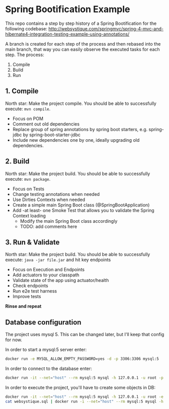 # Spring Bootification Example

This repo contains a step by step history of a Spring Bootification for the following codebase:
http://websystique.com/springmvc/spring-4-mvc-and-hibernate4-integration-testing-example-using-annotations/

A branch is created for each step of the process and then rebased into the main branch, that way you can easily observe the executed tasks for each step. The process:

1. Compile
2. Build
3. Run

## 1. Compile

North star: Make the project compile. You should be able to successfully execute: `mvn compile`.

- Focus on POM
- Comment out old dependencies
- Replace group of spring annotations by spring boot starters, e.g. spring-jdbc by spring-boot-starter-jdbc
- Include new dependencies one by one, ideally upgrading old dependencies. 

## 2. Build

North star: Make the project build. You should be able to successfully execute: `mvn package`.

- Focus on Tests
- Change testing annotations when needed
- Use Dirties Contexts when needed
- Create a simple main Spring Boot class (@SpringBootApplication) 
- Add -at least- one Smoke Test that allows you to validate the Spring Context loading
  - Modify the main Spring Boot class accordingly 
  - TODO: add comments here

## 3. Run & Validate

North star: Make the project build. You should be able to successfully execute: `java -jar file.jar` and hit key endpoints

- Focus on Execution and Endpoints
- Add actuators to your classpath 
- Validate state of the app using actuator/health 
- Check endpoints
- Run e2e test harness
- Improve tests

**Rinse and repeat**

## Database configuration

The project uses mysql 5. This can be changed later, but I'll keep that config for now.

In order to start a mysql:5 server enter:

```bash
docker run -e MYSQL_ALLOW_EMPTY_PASSWORD=yes -d -p 3306:3306 mysql:5
```

In order to connect to the database enter:

```bash
docker run -it --net="host" --rm mysql:5 mysql -h 127.0.0.1 -u root -p
```

In order to execute the project, you'll have to create some objects in DB:

```bash
docker run -it --net="host" --rm mysql:5 mysql -h 127.0.0.1 -u root -e "CREATE DATABASE websystique"
cat websystique.sql | docker run -i --net="host" --rm mysql:5 mysql -h 127.0.0.1 -u root websystique
```
